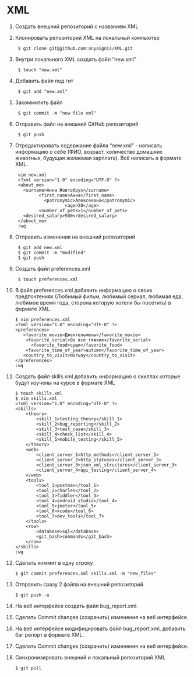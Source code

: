 # XML
1. Создать внешний репозиторий c названием XML

3. Клонировать репозиторий XML на локальный компьютер

        $ git clone git@github.com:anyaignis/XML.git

3. Внутри локального XML создать файл “new.xml”

        $ touch "new.xml"

4. Добавить файл под гит

        $ git add "new.xml"

5. Закоммитить файл

        $ git commit -m "new file xml"

6. Отправить файл на внешний GitHub репозиторий

        $ git push

7. Отредактировать содержание файла “new.xml” - написать информацию о себе (ФИО, возраст, количество домашних животных, будущая желаемая зарплата). Всё написать в формате XML.

        vim new.xml
        <?xml version="1.0" encoding="UTF-8" ?>
        <about_me>
          <surname>Анна Жовтобрух</surname>
                <first_name>Анна</first_name>
                  <patronymic>Алексеевна</patronymic>
                          <age>28</age>
                <number_of_pets>1</number_of_pets>
          <desired_salary>500</desired_salary>
        </about_me>
        :wq

8. Отправить изменения на внешний репозиторий

        $ git add new.xml
        $ git commit -m "modified"
        $ git push

9. Создать файл preferences.xml

        $ touch preferences.xml

10. В файл preferences.xml добавить информацию о своих предпочтениях (Любимый фильм, любимый сериал, любимая еда, любимое время года, сторона которую хотели бы посетить) в формате XML.

        $ vim preferences.xml
        <?xml version="1.0" encoding="UTF-8" ?>
        <preferences>
           <favorite_movie>Джентельмены</favorite_movie>
            <favorite_serial>Во все тяжкие</favorite_serial>
              <favorite_food>суши</favorite_food>
            <favorite_time_of_year>autumn</favorite_time_of_year>
           <country_to_visit>Norway</country_to_visit>
        </preferences>
        :wq

11. Создать файл skills.xml добавить информацию о скиллах которые будут изучены на курсе в формате XML

        $ touch skills.xml
        $ vim skills.xml
        <?xml version="1.0" encoding="UTF-8" ?>
        <skills>
            <theory>
                <skill_1>testing_theory</skill_1>
                <skill_2>bug_reporting</skill_2>
                <skill_3>test_case</skill_3>
                <skill_4>check_list</skill_4>
                <skill_5>mobile_testing</skill_5>
            </theory>
            <web>
                <client_server_1>http_methods</client_server_1>
                <client_server_2>http_statuses</client_server_2>
                <client_server_3>json_xml_structures</client_server_3>
                <client_server_4>api_testing</client_server_4>
            </web>
            <tools>
                <tool_1>postman</tool_1>
                <tool_2>charles</tool_2>
                <tool_3>fiddler</tool_3>
                <tool_4>android_studio</tool_4>
                <tool_5>jmeter</tool_5>
                <tool_6>xcode</tool_6>
                <tool_7>dev_tools</tool_7>
            </tools>
            <row>
                <database>sql</database>
                <git_bash>commands</git_bash>
            </row>
        </skills>
        :wq

12. Сделать коммит в одну строку

        $ git commit preferences.xml skills.xml -m "new_files"

13. Отправить сразу 2 файла на внешний репозиторий

        $ git push -u

14. На веб интерфейсе создать файл bug_report.xml.
15. Сделать Commit changes (сохранить) изменения на веб интерфейсе.
16. На веб интерфейсе модифицировать файл bug_report.xml, добавить баг репорт в формате XML.
17. Сделать Commit changes (сохранить) изменения на веб интерфейсе.
18. Синхронизировать внешний и локальный репозиторий XML

        $ git pull

